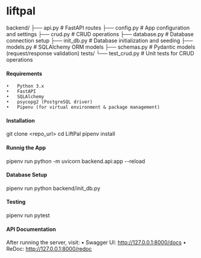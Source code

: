 # liftpal

backend/
├── api.py           # FastAPI routes
├── config.py        # App configuration and settings
├── crud.py          # CRUD operations
├── database.py      # Database connection setup
├── init_db.py       # Database initialization and seeding
├── models.py        # SQLAlchemy ORM models
├── schemas.py       # Pydantic models (request/response validation)
tests/
└── test_crud.py     # Unit tests for CRUD operations

#### Requirements
    •	Python 3.x
    •	FastAPI
    •	SQLAlchemy
    •	psycopg2 (PostgreSQL driver)
    •	Pipenv (for virtual environment & package management)

#### Installation
git clone <repo_url>
cd LiftPal
pipenv install

#### Runnig the App
pipenv run python -m uvicorn backend.api:app --reload

#### Database Setup
pipenv run python backend/init_db.py

#### Testing
pipenv run pytest

#### API Documentation
After running the server, visit:
    •	Swagger UI: http://127.0.0.1:8000/docs
    •	ReDoc: http://127.0.0.1:8000/redoc